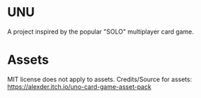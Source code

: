 # UNU

A project inspired by the popular "SOLO" multiplayer card game.

# Assets

MIT license does not apply to assets.
Credits/Source for assets: https://alexder.itch.io/uno-card-game-asset-pack 
